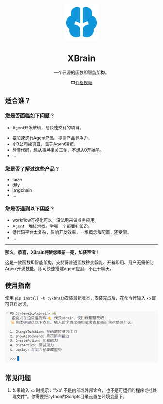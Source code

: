 <div align="center"><a name="readme-top"></a>

<img src="./image/README/logo.png" width="120" height="120" alt="XBrain">
<h1>XBrain</h1>

一个开源的函数即智能架构。

🎞️[介绍视频](https://www.bilibili.com/video/BV1c52FY4E51/?share_source=copy_web&vd_source=c28e503b050f016c21660b69e391d391)

</div>

## 适合谁？

### 您是否面临如下问题？

- Agent开发繁琐，想快速交付的项目。

* 要加速迭代Agent产品，提高产品竞争力。
* 小B公司接项目，苦于Agent短板。
* 想懂代码，想从事AI相关工作，不想从0开始学。
* …

### 您是否了解过这些产品？

- coze
- dify
- langchain
- ...

### 您是否遇到以下困惑？

* workflow可视化可以，没法用来做业务应用。
* Agent一堆技术栈，学哪一个都要补知识。
* 低代码平台太复杂，影响开发效率，一堆概念和配置，还受限。
* …

---

**那么，恭喜，XBrain将使您眼前一亮，如获至宝！**

这是一款函数即智能架构，支持将普通函数秒变智能、开箱即用、用户无需任何Agent开发技能，即可快速搭建Agent应用，不止于聊天。

## 使用指南

使用 `pip install -U pyxbrain`安装最新版本，安装完成后，在命令行输入 `xb` 即可开启对话。

![1728086044346](image/README/1728086044346.png)

## 常见问题

1. 如果输入 `xb` 时提示：“'xb' 不是内部或外部命令，也不是可运行的程序或批处理文件”。你需要把python的Scripts目录设置在环境变量下。
